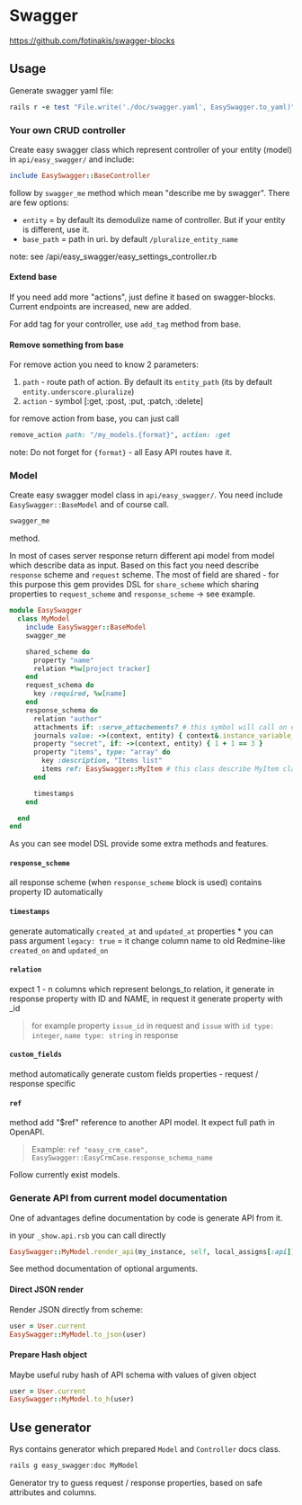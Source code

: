 # Swagger

https://github.com/fotinakis/swagger-blocks

## Usage

Generate swagger yaml file:
```ruby
rails r -e test "File.write('./doc/swagger.yaml', EasySwagger.to_yaml)"
```

### Your own CRUD controller
Create easy swagger class which represent controller of your entity (model) in `api/easy_swagger/` and include:
```ruby
include EasySwagger::BaseController
```
follow by `swagger_me` method which mean "describe me by swagger".
There are few options:
* `entity` = by default its demodulize name of controller. But if your entity is different, use it.
* `base_path` = path in uri. by default `/pluralize_entity_name`

note: see /api/easy_swagger/easy_settings_controller.rb

#### Extend base
If you need add more "actions", just define it based on swagger-blocks. Current endpoints are increased, new are added.

For add tag for your controller, use `add_tag` method from base.

#### Remove something from base
For remove action you need to know 2 parameters:
1. `path` - route path of action. By default its `entity_path` (its by default `entity.underscore.pluralize`)
2. `action` - symbol [:get, :post, :put, :patch, :delete]

for remove action from base, you can just call
```ruby
remove_action path: "/my_models.{format}", action: :get
```
note: Do not forget for `{format}` - all Easy API routes have it.

### Model
Create easy swagger model class in `api/easy_swagger/`. You need include `EasySwagger::BaseModel` and of course call.
```ruby
swagger_me
```
method.

In most of cases server response return different api model from model which describe data as input. Based on this fact
you need describe `response` scheme and `request` scheme. The most of field are shared - for this purpose this gem provides
DSL for `share_scheme` which sharing properties to `request_scheme` and `response_scheme` -> see example.

```ruby
module EasySwagger
  class MyModel
    include EasySwagger::BaseModel
    swagger_me

    shared_scheme do
      property "name"
      relation *%w[project tracker]
    end
    request_schema do
      key :required, %w[name]
    end
    response_schema do
      relation "author"
      attachments if: :serve_attachements? # this symbol will call on entity
      journals value: ->(context, entity) { context&.instance_variable_get(:@journals) }
      property "secret", if: ->(context, entity) { 1 + 1 == 3 }
      property "items", type: "array" do
        key :description, "Items list"
        items ref: EasySwagger::MyItem # this class describe MyItem class
      end

      timestamps
    end

  end
end
```

As you can see model DSL provide some extra methods and features.

#### `response_scheme`
all response scheme (when `response_scheme` block is used) contains property ID automatically
#### `timestamps`   
generate automatically `created_at` and `updated_at` properties
    * you can pass argument `legacy: true` = it change column name to old Redmine-like `created_on` and `updated_on`
#### `relation`
expect 1 - n columns which represent belongs_to relation, it generate in response property with ID and NAME,
in request it generate property with _id

> for example property `issue_id` in request and `issue` with `id type: integer`, `name type: string` in response
#### `custom_fields`
method automatically generate custom fields properties - request / response specific
#### `ref`
method add "$ref" reference to another API model. It expect full path in OpenAPI.
> Example:
    ```
    ref "easy_crm_case", EasySwagger::EasyCrmCase.response_schema_name
    ```

Follow currently exist models.

### Generate API from current model documentation

One of advantages define documentation by code is generate API from it.

in your `_show.api.rsb` you can call directly
```ruby
EasySwagger::MyModel.render_api(my_instance, self, local_assigns[:api])
```
See method documentation of optional arguments.

#### Direct JSON render

Render JSON directly from scheme:
```ruby
user = User.current
EasySwagger::MyModel.to_json(user)
```
#### Prepare Hash object

Maybe useful ruby hash of API schema with values of given object
```ruby
user = User.current
EasySwagger::MyModel.to_h(user)
```

## Use generator

Rys contains generator which prepared `Model` and `Controller` docs class.

```bash
rails g easy_swagger:doc MyModel
```

Generator try to guess request / response properties, based on safe attributes and columns.
